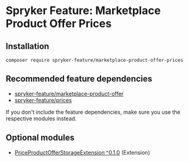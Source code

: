# Spryker Feature: Marketplace Product Offer Prices



## Installation

```
composer require spryker-feature/marketplace-product-offer-prices
```

## Recommended feature dependencies
- [spryker-feature/marketplace-product-offer](https://github.com/spryker-feature/marketplace-product-offer)
- [spryker-feature/prices](https://github.com/spryker-feature/prices)

If you don't include the feature dependencies, make sure you use the respective modules instead.

## Optional modules
- [PriceProductOfferStorageExtension ^0.1.0](https://github.com/spryker/price-product-offer-storage-extension) (Extension)
